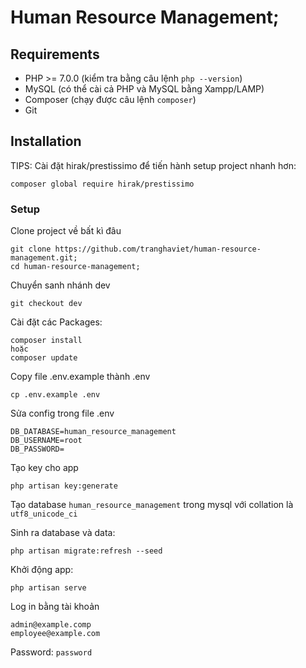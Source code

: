 # Human Resource Management;

## Requirements
- PHP >= 7.0.0 (kiểm tra bằng câu lệnh `php --version`)
- MySQL (có thể cài cả PHP và MySQL bằng Xampp/LAMP)
- Composer (chạy được câu lệnh `composer`)
- Git

## Installation

TIPS: Cài đặt hirak/prestissimo để tiến hành setup project nhanh hơn:
```
composer global require hirak/prestissimo
```
### Setup
Clone project về bất kì đâu
```
git clone https://github.com/tranghaviet/human-resource-management.git;
cd human-resource-management;
```
Chuyển sanh nhánh dev
```
git checkout dev
```
Cài đặt các Packages:
```
composer install
hoặc
composer update
```
Copy file .env.example thành .env
```
cp .env.example .env
```
Sửa config trong file .env
```
DB_DATABASE=human_resource_management
DB_USERNAME=root
DB_PASSWORD=
```
Tạo key cho app
```
php artisan key:generate
```
Tạo database `human_resource_management` trong mysql với collation là `utf8_unicode_ci`

Sinh ra database và data:
```
php artisan migrate:refresh --seed
```
Khởi động app:
```
php artisan serve
```
Log in bằng tài khoản
```
admin@example.comp
employee@example.com
```
Password: `password`
